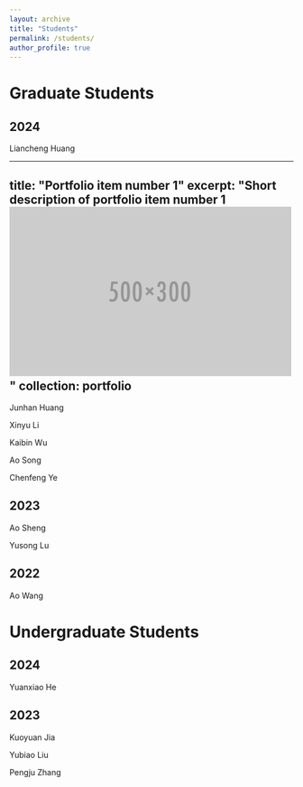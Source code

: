 ```yaml
---
layout: archive
title: "Students"
permalink: /students/
author_profile: true
---
```


Graduate Students
======

## 2024

Liancheng Huang

---
title: "Portfolio item number 1"
excerpt: "Short description of portfolio item number 1<br/><img src='/images/500x300.png'>"
collection: portfolio
---

Junhan Huang

Xinyu Li

Kaibin Wu

Ao Song

Chenfeng Ye

## 2023

Ao Sheng

Yusong Lu

## 2022
Ao Wang

Undergraduate Students
======

## 2024

Yuanxiao He

## 2023

Kuoyuan Jia

Yubiao Liu

Pengju Zhang

